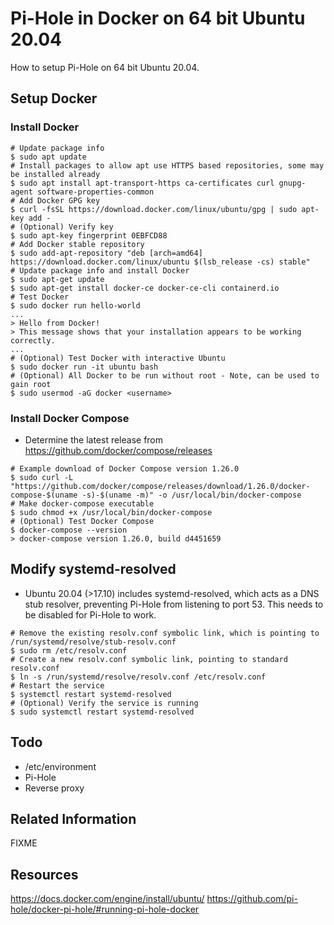 # Pi-Hole in Docker on 64 bit Ubuntu 20.04

How to setup Pi-Hole on 64 bit Ubuntu 20.04.

## Setup Docker

### Install Docker

```shell
# Update package info
$ sudo apt update
# Install packages to allow apt use HTTPS based repositories, some may be installed already
$ sudo apt install apt-transport-https ca-certificates curl gnupg-agent software-properties-common
# Add Docker GPG key
$ curl -fsSL https://download.docker.com/linux/ubuntu/gpg | sudo apt-key add -
# (Optional) Verify key
$ sudo apt-key fingerprint 0EBFCD88
# Add Docker stable repository
$ sudo add-apt-repository "deb [arch=amd64] https://download.docker.com/linux/ubuntu $(lsb_release -cs) stable"
# Update package info and install Docker
$ sudo apt-get update
$ sudo apt-get install docker-ce docker-ce-cli containerd.io
# Test Docker
$ sudo docker run hello-world
...
> Hello from Docker!
> This message shows that your installation appears to be working correctly.
...
# (Optional) Test Docker with interactive Ubuntu
$ sudo docker run -it ubuntu bash
# (Optional) All Docker to be run without root - Note, can be used to gain root
$ sudo usermod -aG docker <username>
```

### Install Docker Compose

* Determine the latest release from https://github.com/docker/compose/releases

```shell
# Example download of Docker Compose version 1.26.0
$ sudo curl -L "https://github.com/docker/compose/releases/download/1.26.0/docker-compose-$(uname -s)-$(uname -m)" -o /usr/local/bin/docker-compose
# Make docker-compose executable
$ sudo chmod +x /usr/local/bin/docker-compose
# (Optional) Test Docker Compose
$ docker-compose --version
> docker-compose version 1.26.0, build d4451659
````

## Modify systemd-resolved

* Ubuntu 20.04 (>17.10) includes systemd-resolved, which acts as a DNS stub resolver, preventing Pi-Hole from listening to port 53. This needs to be disabled for Pi-Hole to work.

```shell
# Remove the existing resolv.conf symbolic link, which is pointing to /run/systemd/resolve/stub-resolv.conf
$ sudo rm /etc/resolv.conf
# Create a new resolv.conf symbolic link, pointing to standard resolv.conf
$ ln -s /run/systemd/resolve/resolv.conf /etc/resolv.conf
# Restart the service
$ systemctl restart systemd-resolved
# (Optional) Verify the service is running
$ sudo systemctl restart systemd-resolved
```

## Todo
* /etc/environment
* Pi-Hole
* Reverse proxy

## Related Information

FIXME

## Resources
https://docs.docker.com/engine/install/ubuntu/
https://github.com/pi-hole/docker-pi-hole/#running-pi-hole-docker
